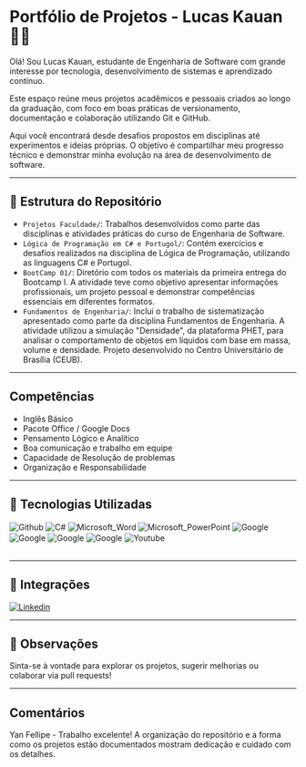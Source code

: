 # Portfólio de Projetos - Lucas Kauan 👨‍💻
Olá! Sou Lucas Kauan, estudante de Engenharia de Software com grande interesse por tecnologia, desenvolvimento de sistemas e aprendizado contínuo.

Este espaço reúne meus projetos acadêmicos e pessoais criados ao longo da graduação, com foco em boas práticas de versionamento, documentação e colaboração utilizando Git e GitHub.

Aqui você encontrará desde desafios propostos em disciplinas até experimentos e ideias próprias. O objetivo é compartilhar meu progresso técnico e demonstrar minha evolução na área de desenvolvimento de software.

---

## 📁 Estrutura do Repositório

- `Projetos Faculdade/`: Trabalhos desenvolvidos como parte das disciplinas e atividades práticas do curso de Engenharia de Software.
- `Lógica de Programação em C# e Portugol/`: Contém exercícios e desafios realizados na disciplina de Lógica de Programação, utilizando as linguagens C# e Portugol.
- `BootCamp 01/`: Diretório com todos os materiais da primeira entrega do Bootcamp I. A atividade teve como objetivo apresentar informações profissionais, um projeto pessoal e demonstrar competências essenciais em diferentes formatos.
- `Fundamentos de Engenharia/`: Inclui o trabalho de sistematização apresentado como parte da disciplina Fundamentos de Engenharia. A atividade utilizou a simulação "Densidade", da plataforma PHET, para analisar o comportamento de objetos em líquidos com base em massa, volume e densidade. Projeto desenvolvido no Centro Universitário de Brasília (CEUB).
  
---
## Competências

- Inglês Básico
- Pacote Office / Google Docs
- Pensamento Lógico e Analítico
- Boa comunicação e trabalho em equipe
- Capacidade de Resolução de problemas
- Organização e Responsabilidade

---


## 🔧 Tecnologias Utilizadas

 <div style="display: inline_block">
  <img align="center" alt="Github" src="https://img.shields.io/badge/GitHub-100000?style=for-the-badge&logo=github&logoColor=white" />
  <img align="center" alt="C#" src="https://img.shields.io/badge/C%23-239120?style=for-the-badge&logo=c-sharp&logoColor=white" />
  <img align="center" alt="Microsoft_Word" src="https://img.shields.io/badge/Microsoft_Word-2B579A?style=for-the-badge&logo=microsoft-word&logoColor=white" />
  <img align="center" alt="Microsoft_PowerPoint" src="https://img.shields.io/badge/Microsoft_PowerPoint-B7472A?style=for-the-badge&logo=microsoft-powerpoint&logoColor=white" />
  <img align="center" alt="Google" src="https://img.shields.io/badge/Google%20Docs-4285F4?style=for-the-badge&logo=google-docs&logoColor=white" />
  <img align="center" alt="Google" src="https://img.shields.io/badge/Google%20Slides-FBBC04?style=for-the-badge&logo=google-slides&logoColor=black" />
  <img align="center" alt="Google" src="https://img.shields.io/badge/Google%20Sites-174EA6?style=for-the-badge&logo=google-sites&logoColor=blue"" />
  <img align="center" alt="Google" src="https://img.shields.io/badge/Google%20Calendar-A50E0E?style=for-the-badge&logo=google-sites&logoColor=white" />
  <img align="center" alt="Youtube" src="https://img.shields.io/badge/YouTube-FF0000?style=for-the-badge&logo=youtube&logoColor=white" />
</div><br/>

---

## 🔗 Integrações

[![Linkedin](https://img.shields.io/badge/LinkedIn-0077B5?style=for-the-badge&logo=linkedin&logoColor=white)](https://www.linkedin.com/in/lucas-kauan-87ab7535b/)


---

## 📌 Observações

Sinta-se à vontade para explorar os projetos, sugerir melhorias ou colaborar via pull requests!

---

## Comentários
Yan Fellipe - Trabalho excelente! A organização do repositório e a forma como os projetos estão documentados mostram dedicação e cuidado com os detalhes.
